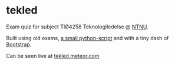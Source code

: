 tekled
======

Exam quiz for subject TIØ4258 Teknologiledelse @ [NTNU](http://www.ntnu.no/).

Built using old exams, [a small python-script](https://github.com/tomfa/exam-interpreter) and with a tiny dash of [Bootstrap](http://getbootstrap.com).

Can be seen live at [tekled.meteor.com](http://tekled.meteor.com)
